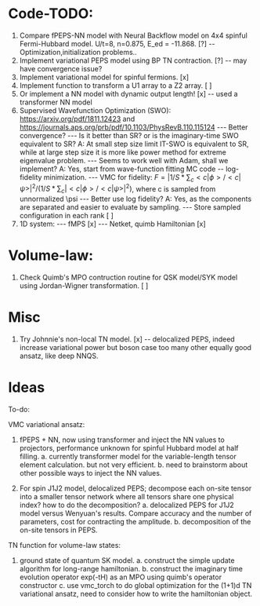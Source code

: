 # Code-TODO:

1. Compare fPEPS-NN model with Neural Backflow model on 4x4 spinful Fermi-Hubbard model. U/t=8, n=0.875, E_ed = -11.868. [?] -- Optimization,initialization problems..
2. Implement variational PEPS model using BP TN contraction. [?] -- may have convergence issue?
3. Implement variational model for spinful fermions. [x]
4. Implement function to transform a U1 array to a Z2 array. [ ]
5. Or implement a NN model with dynamic output length! [x] -- used a transformer NN model
6. Supervised Wavefunction Optimization (SWO): https://arxiv.org/pdf/1811.12423 and https://journals.aps.org/prb/pdf/10.1103/PhysRevB.110.115124
    --- Better convergence?
    --- Is it better than SR? or is the imaginary-time SWO equivalent to SR? 
        A: At small step size limit IT-SWO is equivalent to SR, while at large step size it is more like power method for extreme eigenvalue problem.
    --- Seems to work well with Adam, shall we implement?
        A: Yes, start from wave-function fitting MC code -- log-fidelity minimization.
    --- VMC for fidelity: $F = |1/S * \sum_c <c|\phi>/<c|\psi>|^2 / (1/S * \sum_c |<c|\phi>/<c|\psi>|^2)$, where c is sampled from unnormalized \psi
    --- Better use log fidelity?
        A: Yes, as the components are separated and easier to evaluate by sampling.
    --- Store sampled configuration in each rank [ ]
7. 1D system:
    --- fMPS [x]
    --- Netket, quimb Hamiltonian [x]





# Volume-law:

1. Check Quimb's MPO contruction routine for QSK model/SYK model using Jordan-Wigner transformation. [ ]







# Misc

1. Try Johnnie's non-local TN model. [x] -- delocalized PEPS, indeed increase variational power but boson case too many other equally good ansatz, like deep NNQS.


# Ideas

To-do:

VMC variational ansatz:

1. fPEPS + NN, now using transformer and inject the NN values to projectors, performance unknown for spinful Hubbard model at half filling.
    a. currently transformer model for the variable-length tensor element calculation. but not very efficient.
    b. need to brainstorm about other possible ways to inject the NN values.

2. For spin J1J2 model, delocalized PEPS; decompose each on-site tensor into a smaller tensor network where all tensors share one physical index? how to do the decomposition?
    a. delocalized PEPS for J1J2 model versus Wenyuan's results. Compare accuracy and the number of parameters, cost for contracting the amplitude.
    b. decomposition of the on-site tensors in PEPS.


TN function for volume-law states:

1. ground state of quantum SK model.
    a. construct the simple update algorithm for long-range hamiltonian.
    b. construct the imaginary time evolution operator exp(-tH) as an MPO using quimb's operator constructor
    c. use vmc_torch to do global optimization for the (1+1)d TN variational ansatz, need to consider how to write the hamiltonian object.